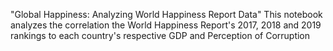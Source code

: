 "Global Happiness: Analyzing World Happiness Report Data" 
This notebook analyzes the correlation the World Happiness Report's 2017, 2018 and 2019 rankings to each country's respective GDP and Perception of Corruption
